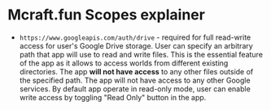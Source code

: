 # Mcraft.fun Scopes explainer

- `https://www.googleapis.com/auth/drive` - required for full read-write access for user's Google Drive storage. User can specify an arbitrary path that app will use to read and write files. This is the essential feature of the app as it allows to access worlds from different existing directories. The app **will not have access** to any other files outside of the specified path. The app will not have access to any other Google services. By default app operate in read-only mode, user can enable write access by toggling "Read Only" button in the app.
